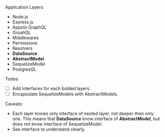 Application Layers:

- Node.js
- Express.js
- Appolo GraphQL
- GrpahQL
- Middlewares
- Permissions
- Resolvers
- **DataSource**
- **AbstractModel**
- SequelizeModel
- PostgresQL

Todos:
- [ ] Add interfaces for each bolded layers.
- [ ] Encapsulate SequelizeModels with AbstractModels.

Caveats:
- Each layer knows only interface of nested layer, not deeper then only one.
  This means that **DataSource** know interface of **AbstractModel**, but
  does not know interface of SequelizeModel.
- See interface to understand clearly.
